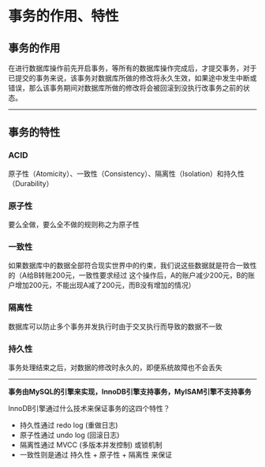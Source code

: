 # 事务的作用、特性

## 事务的作用

在进行数据库操作前先开启事务，等所有的数据库操作完成后，才提交事务，对于已提交的事务来说，该事务对数据库所做的修改将永久生效，如果途中发生中断或错误，那么该事务期间对数据库所做的修改将会被回滚到没执行改事务之前的状态。

---



## 事务的特性

### **ACID**

原子性（Atomicity）、一致性（Consistency）、隔离性（Isolation）和持久性（Durability）

### **原子性**

要么全做，要么全不做的规则称之为原子性

### **一致性**

如果数据库中的数据全部符合现实世界中的约束，我们说这些数据就是符合一致性的（A给B转账200元，一致性要求经过    这个操作后，A的账户减少200元，B的账户增加200元，不能出现A减了200元，而B没有增加的情况）

### **隔离性**

数据库可以防止多个事务并发执行时由于交叉执行而导致的数据不一致

### **持久性**

事务处理结束之后，对数据的修改时永久的，即便系统故障也不会丢失

---



**事务由MySQL的引擎来实现，InnoDB引擎支持事务，MyISAM引擎不支持事务**

InnoDB引擎通过什么技术来保证事务的这四个特性？

* 持久性通过 redo log (重做日志) 
* 原子性通过 undo log (回滚日志) 
* 隔离性通过 MVCC (多版本并发控制) 或锁机制
* 一致性则是通过 持久性 + 原子性 + 隔离性 来保证



